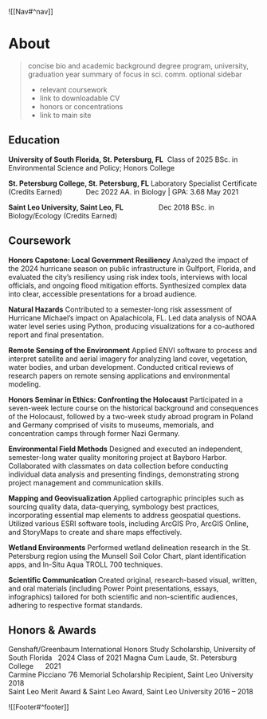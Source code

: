 ![[Nav#^nav]]

# About
> concise bio and academic background
> degree program, university, graduation year
> summary of focus in sci. comm.
> optional sidebar
> -  relevant coursework
> - link to downloadable CV
> - honors or concentrations
> - link to main site

## Education

**University of South Florida, St. Petersburg, FL**   Class of 2025
BSc. in Environmental Science and Policy; Honors College 

**St. Petersburg College, St. Petersburg, FL**
Laboratory Specialist Certificate (Credits Earned)             Dec 2022
AA. in Biology | GPA: 3.68                                              May 2021

**Saint Leo University, Saint Leo, FL**                     Dec 2018
BSc. in Biology/Ecology (Credits Earned)

## Coursework
**Honors Capstone: Local Government Resiliency**
Analyzed the impact of the 2024 hurricane season on public infrastructure in Gulfport, Florida, and evaluated the city’s resiliency using risk index tools, interviews with local officials, and ongoing flood mitigation efforts. Synthesized complex data into clear, accessible presentations for a broad audience.

**Natural Hazards**
Contributed to a semester-long risk assessment of Hurricane Michael’s impact on Apalachicola, FL. Led data analysis of NOAA water level series using Python, producing visualizations for a co-authored report and final presentation.

**Remote Sensing of the Environment**
Applied ENVI software to process and interpret satellite and aerial imagery for analyzing land cover, vegetation, water bodies, and urban development. Conducted critical reviews of research papers on remote sensing applications and environmental modeling.

**Honors Seminar in Ethics: Confronting the Holocaust**
Participated in a seven-week lecture course on the historical background and consequences of the Holocaust, followed by a two-week study abroad program in Poland and Germany comprised of visits to museums, memorials, and concentration camps through former Nazi Germany.

**Environmental Field Methods**
Designed and executed an independent, semester-long water quality monitoring project at Bayboro Harbor. Collaborated with classmates on data collection before conducting individual data analysis and presenting findings, demonstrating strong project management and communication skills.

**Mapping and Geovisualization**
Applied cartographic principles such as sourcing quality data, data-querying, symbology best practices, incorporating essential map elements to address geospatial questions. Utilized various ESRI software tools, including ArcGIS Pro, ArcGIS Online, and StoryMaps to create and share maps effectively.

**Wetland Environments**
Performed wetland delineation research in the St. Petersburg region using the Munsell Soil Color Chart, plant identification apps, and In-Situ Aqua TROLL 700 techniques.

**Scientific Communication**
Created original, research-based visual, written, and oral materials (including Power Point presentations, essays, infographics) tailored for both scientific and non-scientific audiences, adhering to respective format standards.

## Honors & Awards
Genshaft/Greenbaum International Honors Study Scholarship, University of South Florida   2024
Class of 2021 Magna Cum Laude, St. Petersburg College      2021  
Carmine Picciano ’76 Memorial Scholarship Recipient, Saint Leo University    2018  
Saint Leo Merit Award & Saint Leo Award, Saint Leo University 2016 – 2018





![[Footer#^footer]]